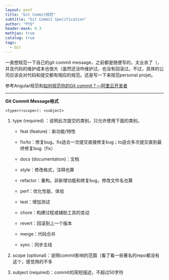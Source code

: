 ```yaml
---
layout: post
title: "Git Commit规范"
subtitle: "Git Commit Specification"
author: "PYQ"
header-mask: 0.3
mathjax: true
catalog: true
tags:
  - Git
---
```


一直想规范一下自己的git commit message，之前都是随便写的，太业余了（，并且代码的维护成本也很大（虽然还没咋维护过，也没有回滚过。不过，具体的公司应该会对代码和提交都有相应的规范。还是写一下来规范personal projet。

参考Angular规范和[如何规范你的Git commit？—阿里云开发者](https://zhuanlan.zhihu.com/p/182553920)

---

**Git Commit Message格式**

```shell
<type>(<scope>): <subject>
```

1. type (required) ：说明此次提交的类别，只允许使用下面的类别。

     - feat (feature)：新功能/特性

     - fix/to：修复bug。fix适合一次提交直接修复bug；to适合多次提交直到最终修复bug（fix）

     - docs (documentation)：文档

     - style：修改格式，注释也算

     - refactor：重构，非新增功能和修复bug，修改文件名也算

     - perf：优化性能、体验

     - test：增加测试

     - chore：构建过程或辅助工具的变动

     - revert：回滚到上一个版本

     - merge：代码合并

     - sync：同步主线




2. scope (optional)：说明commit影响的范围（看了看一些著名的repo都没有这个，感觉用的不多



3. subject (required)：commit的简短描述，不超过50字符